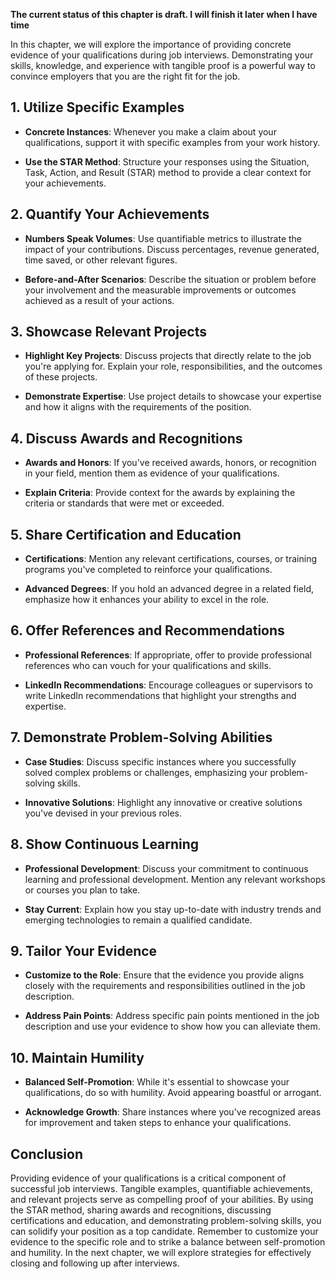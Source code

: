 **The current status of this chapter is draft. I will finish it later when I have time**

In this chapter, we will explore the importance of providing concrete evidence of your qualifications during job interviews. Demonstrating your skills, knowledge, and experience with tangible proof is a powerful way to convince employers that you are the right fit for the job.

**1. Utilize Specific Examples**
--------------------------------

* **Concrete Instances**: Whenever you make a claim about your qualifications, support it with specific examples from your work history.

* **Use the STAR Method**: Structure your responses using the Situation, Task, Action, and Result (STAR) method to provide a clear context for your achievements.

**2. Quantify Your Achievements**
---------------------------------

* **Numbers Speak Volumes**: Use quantifiable metrics to illustrate the impact of your contributions. Discuss percentages, revenue generated, time saved, or other relevant figures.

* **Before-and-After Scenarios**: Describe the situation or problem before your involvement and the measurable improvements or outcomes achieved as a result of your actions.

**3. Showcase Relevant Projects**
---------------------------------

* **Highlight Key Projects**: Discuss projects that directly relate to the job you're applying for. Explain your role, responsibilities, and the outcomes of these projects.

* **Demonstrate Expertise**: Use project details to showcase your expertise and how it aligns with the requirements of the position.

**4. Discuss Awards and Recognitions**
--------------------------------------

* **Awards and Honors**: If you've received awards, honors, or recognition in your field, mention them as evidence of your qualifications.

* **Explain Criteria**: Provide context for the awards by explaining the criteria or standards that were met or exceeded.

**5. Share Certification and Education**
----------------------------------------

* **Certifications**: Mention any relevant certifications, courses, or training programs you've completed to reinforce your qualifications.

* **Advanced Degrees**: If you hold an advanced degree in a related field, emphasize how it enhances your ability to excel in the role.

**6. Offer References and Recommendations**
-------------------------------------------

* **Professional References**: If appropriate, offer to provide professional references who can vouch for your qualifications and skills.

* **LinkedIn Recommendations**: Encourage colleagues or supervisors to write LinkedIn recommendations that highlight your strengths and expertise.

**7. Demonstrate Problem-Solving Abilities**
--------------------------------------------

* **Case Studies**: Discuss specific instances where you successfully solved complex problems or challenges, emphasizing your problem-solving skills.

* **Innovative Solutions**: Highlight any innovative or creative solutions you've devised in your previous roles.

**8. Show Continuous Learning**
-------------------------------

* **Professional Development**: Discuss your commitment to continuous learning and professional development. Mention any relevant workshops or courses you plan to take.

* **Stay Current**: Explain how you stay up-to-date with industry trends and emerging technologies to remain a qualified candidate.

**9. Tailor Your Evidence**
---------------------------

* **Customize to the Role**: Ensure that the evidence you provide aligns closely with the requirements and responsibilities outlined in the job description.

* **Address Pain Points**: Address specific pain points mentioned in the job description and use your evidence to show how you can alleviate them.

**10. Maintain Humility**
-------------------------

* **Balanced Self-Promotion**: While it's essential to showcase your qualifications, do so with humility. Avoid appearing boastful or arrogant.

* **Acknowledge Growth**: Share instances where you've recognized areas for improvement and taken steps to enhance your qualifications.

**Conclusion**
--------------

Providing evidence of your qualifications is a critical component of successful job interviews. Tangible examples, quantifiable achievements, and relevant projects serve as compelling proof of your abilities. By using the STAR method, sharing awards and recognitions, discussing certifications and education, and demonstrating problem-solving skills, you can solidify your position as a top candidate. Remember to customize your evidence to the specific role and to strike a balance between self-promotion and humility. In the next chapter, we will explore strategies for effectively closing and following up after interviews.

